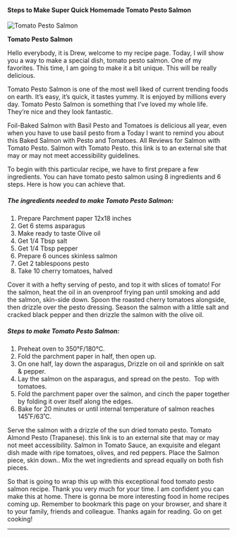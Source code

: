             

#### Steps to Make Super Quick Homemade Tomato Pesto Salmon

![Tomato Pesto Salmon](https://img-global.cpcdn.com/recipes/c67312b70f0dc9df/751x532cq70/tomato-pesto-salmon-recipe-main-photo.jpg)

**Tomato Pesto Salmon**

Hello everybody, it is Drew, welcome to my recipe page. Today, I will show you a way to make a special dish, tomato pesto salmon. One of my favorites. This time, I am going to make it a bit unique. This will be really delicious.

Tomato Pesto Salmon is one of the most well liked of current trending foods on earth. It’s easy, it’s quick, it tastes yummy. It is enjoyed by millions every day. Tomato Pesto Salmon is something that I’ve loved my whole life. They’re nice and they look fantastic.

Foil-Baked Salmon with Basil Pesto and Tomatoes is delicious all year, even when you have to use basil pesto from a Today I want to remind you about this Baked Salmon with Pesto and Tomatoes. All Reviews for Salmon with Tomato Pesto. Salmon with Tomato Pesto. this link is to an external site that may or may not meet accessibility guidelines.

To begin with this particular recipe, we have to first prepare a few ingredients. You can have tomato pesto salmon using 8 ingredients and 6 steps. Here is how you can achieve that.

##### The ingredients needed to make Tomato Pesto Salmon:

1.  Prepare Parchment paper 12x18 inches
2.  Get 6 stems asparagus
3.  Make ready to taste Olive oil
4.  Get 1/4 Tbsp salt
5.  Get 1/4 Tbsp pepper
6.  Prepare 6 ounces skinless salmon
7.  Get 2 tablespoons pesto
8.  Take 10 cherry tomatoes, halved

Cover it with a hefty serving of pesto, and top it with slices of tomato! For the salmon, heat the oil in an ovenproof frying pan until smoking and add the salmon, skin-side down. Spoon the roasted cherry tomatoes alongside, then drizzle over the pesto dressing. Season the salmon with a little salt and cracked black pepper and then drizzle the salmon with the olive oil.

##### Steps to make Tomato Pesto Salmon:

1.  Preheat oven to 350°F/180°C.
2.  Fold the parchment paper in half, then open up.
3.  On one half, lay down the asparagus, Drizzle on oil and sprinkle on salt & pepper.
4.  Lay the salmon on the asparagus, and spread on the pesto.  Top with tomatoes.
5.  Fold the parchment paper over the salmon, and cinch the paper together by folding it over itself along the edges.
6.  Bake for 20 minutes or until internal temperature of salmon reaches 145˚F/63˚C.

Serve the salmon with a drizzle of the sun dried tomato pesto. Tomato Almond Pesto (Trapanese). this link is to an external site that may or may not meet accessibility. Salmon in Tomato Sauce, an exquisite and elegant dish made with ripe tomatoes, olives, and red peppers. Place the Salmon piece, skin down.. Mix the wet ingredients and spread equally on both fish pieces.

So that is going to wrap this up with this exceptional food tomato pesto salmon recipe. Thank you very much for your time. I am confident you can make this at home. There is gonna be more interesting food in home recipes coming up. Remember to bookmark this page on your browser, and share it to your family, friends and colleague. Thanks again for reading. Go on get cooking!

* * *